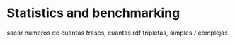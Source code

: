 # Statistics and benchmarking

sacar numeros de cuantas frases, cuantas rdf tripletas, simples / complejas
